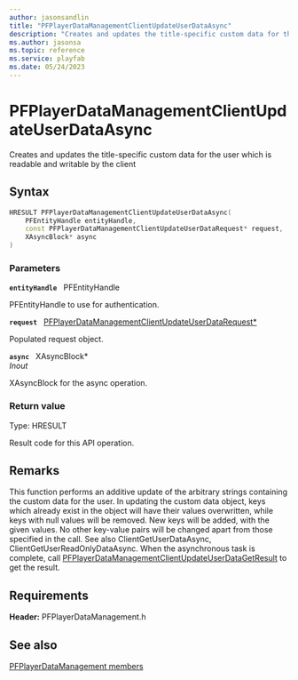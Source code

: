 ```yaml
---
author: jasonsandlin
title: "PFPlayerDataManagementClientUpdateUserDataAsync"
description: "Creates and updates the title-specific custom data for the user which is readable and writable by the client"
ms.author: jasonsa
ms.topic: reference
ms.service: playfab
ms.date: 05/24/2023
---
```


# PFPlayerDataManagementClientUpdateUserDataAsync  

Creates and updates the title-specific custom data for the user which is readable and writable by the client  

## Syntax  
  
```cpp
HRESULT PFPlayerDataManagementClientUpdateUserDataAsync(  
    PFEntityHandle entityHandle,  
    const PFPlayerDataManagementClientUpdateUserDataRequest* request,  
    XAsyncBlock* async  
)  
```  
  
### Parameters  
  
**`entityHandle`** &nbsp; PFEntityHandle  
  
PFEntityHandle to use for authentication.  
  
**`request`** &nbsp; [PFPlayerDataManagementClientUpdateUserDataRequest*](../../pfplayerdatamanagementtypes/structs/pfplayerdatamanagementclientupdateuserdatarequest.md)  
  
Populated request object.  
  
**`async`** &nbsp; XAsyncBlock*  
*_Inout_*  
  
XAsyncBlock for the async operation.  
  
  
### Return value
Type: HRESULT
  
Result code for this API operation.
  
## Remarks  
  
This function performs an additive update of the arbitrary strings containing the custom data for the user. In updating the custom data object, keys which already exist in the object will have their values overwritten, while keys with null values will be removed. New keys will be added, with the given values. No other key-value pairs will be changed apart from those specified in the call. See also ClientGetUserDataAsync, ClientGetUserReadOnlyDataAsync. When the asynchronous task is complete, call [PFPlayerDataManagementClientUpdateUserDataGetResult](pfplayerdatamanagementclientupdateuserdatagetresult.md) to get the result.
  
## Requirements  
  
**Header:** PFPlayerDataManagement.h
  
## See also  
[PFPlayerDataManagement members](../pfplayerdatamanagement_members.md)  

  
  
